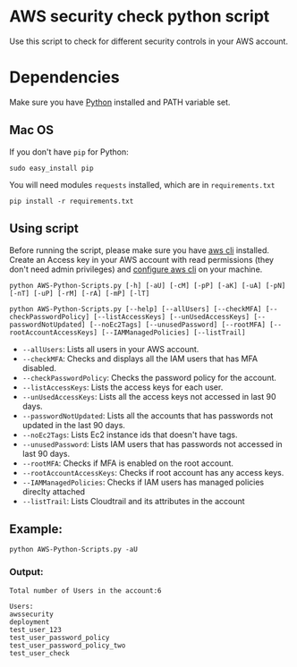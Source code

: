 # AWS security check python script
Use this script to check for different security controls in your AWS account.

Dependencies
=======
Make sure you have [Python](https://www.python.org/downloads/) installed and PATH variable set.

Mac OS
-----
If you don't have ```pip``` for Python:
```
sudo easy_install pip
```
You will need modules ```requests``` installed, which are in ```requirements.txt```
```
pip install -r requirements.txt
```

Using script
-----
Before running the script, please make sure you have [aws cli](https://docs.aws.amazon.com/cli/latest/userguide/installing.html) installed. Create an Access key in your AWS account with read permissions (they don't need admin privileges) and [configure aws cli](https://docs.aws.amazon.com/cli/latest/userguide/cli-chap-getting-started.html) on your machine.

```
python AWS-Python-Scripts.py [-h] [-aU] [-cM] [-pP] [-aK] [-uA] [-pN] [-nT] [-uP] [-rM] [-rA] [-mP] [-lT]

python AWS-Python-Scripts.py [--help] [--allUsers] [--checkMFA] [--checkPasswordPolicy] [--listAccessKeys] [--unUsedAccessKeys] [--passwordNotUpdated] [--noEc2Tags] [--unusedPassword] [--rootMFA] [--rootAccountAccessKeys] [--IAMManagedPolicies] [--listTrail]
```

* ```--allUsers```: Lists all users in your AWS account.
* ``--checkMFA``: Checks and displays all the IAM users that has MFA disabled.
* ``--checkPasswordPolicy``: Checks the password policy for the account.
* ``--listAccessKeys``: Lists the access keys for each user.
* ``--unUsedAccessKeys``: Lists all the access keys not accessed in last 90 days.
* ``--passwordNotUpdated``: Lists all the accounts that has passwords not updated in the last 90 days.
* ``--noEc2Tags``: Lists Ec2 instance ids that doesn't have tags.
* ``--unusedPassword``: Lists IAM users that has passwords not accessed in last 90 days.
* ``--rootMFA``: Checks if MFA is enabled on the root account.
* ``--rootAccountAccessKeys``: Checks if root account has any access keys.
* ``--IAMManagedPolicies``: Checks if IAM users has managed policies direclty attached
* ``--listTrail``: Lists Cloudtrail and its attributes in the account
 
Example:
-----

```
python AWS-Python-Scripts.py -aU
```

### Output:
```
Total number of Users in the account:6

Users:
awssecurity
deployment
test_user_123
test_user_password_policy
test_user_password_policy_two
test_user_check
```


